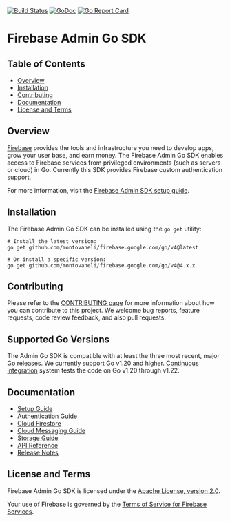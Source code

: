 [![Build Status](https://github.com/firebase/firebase-admin-go/workflows/Continuous%20Integration/badge.svg?branch=dev)](https://github.com/firebase/firebase-admin-go/actions)
[![GoDoc](https://godoc.org/firebase.google.com/go?status.svg)](https://godoc.org/firebase.google.com/go)
[![Go Report Card](https://goreportcard.com/badge/github.com/firebase/firebase-admin-go)](https://goreportcard.com/report/github.com/firebase/firebase-admin-go)

# Firebase Admin Go SDK

## Table of Contents

 * [Overview](#overview)
 * [Installation](#installation)
 * [Contributing](#contributing)
 * [Documentation](#documentation)
 * [License and Terms](#license-and-terms)

## Overview

[Firebase](https://firebase.google.com) provides the tools and infrastructure
you need to develop apps, grow your user base, and earn money. The Firebase
Admin Go SDK enables access to Firebase services from privileged environments
(such as servers or cloud) in Go. Currently this SDK provides
Firebase custom authentication support.

For more information, visit the
[Firebase Admin SDK setup guide](https://firebase.google.com/docs/admin/setup/).


## Installation

The Firebase Admin Go SDK can be installed using the `go get` utility:

```
# Install the latest version:
go get github.com/montovaneli/firebase.google.com/go/v4@latest

# Or install a specific version:
go get github.com/montovaneli/firebase.google.com/go/v4@4.x.x
```

## Contributing

Please refer to the [CONTRIBUTING page](./CONTRIBUTING.md) for more information
about how you can contribute to this project. We welcome bug reports, feature
requests, code review feedback, and also pull requests.

## Supported Go Versions

The Admin Go SDK is compatible with at least the three most recent, major Go releases.
We currently support Go v1.20 and higher.
[Continuous integration](https://github.com/firebase/firebase-admin-go/actions) system
tests the code on Go v1.20 through v1.22.

## Documentation

* [Setup Guide](https://firebase.google.com/docs/admin/setup/)
* [Authentication Guide](https://firebase.google.com/docs/auth/admin/)
* [Cloud Firestore](https://firebase.google.com/docs/firestore/)
* [Cloud Messaging Guide](https://firebase.google.com/docs/cloud-messaging/admin/)
* [Storage Guide](https://firebase.google.com/docs/storage/admin/start)
* [API Reference](https://godoc.org/firebase.google.com/go)
* [Release Notes](https://firebase.google.com/support/release-notes/admin/go)


## License and Terms

Firebase Admin Go SDK is licensed under the
[Apache License, version 2.0](http://www.apache.org/licenses/LICENSE-2.0).

Your use of Firebase is governed by the
[Terms of Service for Firebase Services](https://firebase.google.com/terms/).
